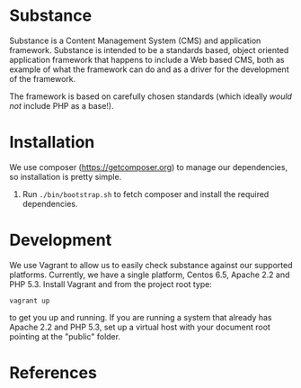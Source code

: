 Substance
=========

Substance is a Content Management System (CMS) and application framework.
Substance is intended to be a standards based, object oriented application
framework that happens to include a Web based CMS, both as example of what the
framework can do and as a driver for the development of the framework.

The framework is based on carefully chosen standards (which ideally *would
not* include PHP as a base!).

Installation
============

We use composer (https://getcomposer.org) to manage our dependencies, so
installation is pretty simple.

1. Run `./bin/bootstrap.sh` to fetch composer and install the required
   dependencies.

Development
===========

We use Vagrant to allow us to easily check substance against our supported
platforms. Currently, we have a single platform, Centos 6.5, Apache 2.2 and
PHP 5.3. Install Vagrant and from the project root type:

    vagrant up

to get you up and running. If you are running a system that already has Apache
2.2 and PHP 5.3, set up a virtual host with your document root pointing at the
"public" folder.

References
==========

[1]: http://www.php-fig.org/psr/psr-0 "PSR-0"
[2]: http://www.php-fig.org/psr/psr-1 "PSR-1"
[3]: http://www.php-fig.org/psr/psr-2 "PSR-2"
[4]: http://www.php-fig.org/psr/psr-3 "PSR-3"
[5]: http://www.php-fig.org/psr/psr-4 "PSR-4"
[6]: https://github.com/phpDocumentor/fig-standards/blob/master/proposed/phpdoc.md "PSR-5 (Proposed)"
